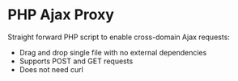 PHP Ajax Proxy
================================================================

Straight forward PHP script to enable cross-domain Ajax requests:
- Drag and drop single file with no external dependencies
- Supports POST and GET requests
- Does not need curl
